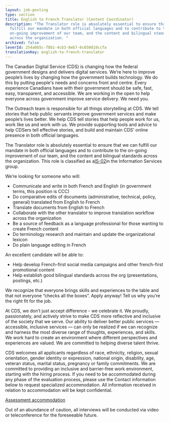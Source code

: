 ```yaml
---
layout: job-posting
type: section
title: English to French Translator (Content Coordinator)
description: "The Translator role is absolutely essential to ensure that we can
  fulfill our mandate in both official languages and to contribute to the
  on-going improvement of our team, and the content and bilingual standards
  across the organization. "
archived: false
leverId: 254a0b5c-f8b1-4cb3-8eb7-6c650d10ccfa
translationKey: english-to-french-translator
---
```

The Canadian Digital Service (CDS) is changing how the federal government designs and delivers digital services. We’re here to improve people’s lives by changing how the government builds technology. We do this by putting people's needs and concerns front and centre. Every experience Canadians have with their government should be safe, fast, easy, transparent, and accessible. We are working in the open to help everyone across government improve service delivery. We need you.

The Outreach team is responsible for all things storytelling at CDS. We tell stories that help public servants improve government services and make people’s lives better. We help CDS tell stories that help people work for us, work like us and work with us. We provide supporting tools and advice to help CDSers tell effective stories, and build and maintain CDS’ online presence in both official languages.

The Translator role is absolutely essential to ensure that we can fulfill our mandate in both official languages and to contribute to the on-going improvement of our team, and the content and bilingual standards across the organization. This role is classified as a[IS-02](https://www.tbs-sct.gc.ca/agreements-conventions/view-visualiser-eng.aspx?id=15#toc993929944)in the Information Services group.

We’re looking for someone who will:

* Communicate and write in both French and English (in government terms, this position is CCC)
* Do comparative edits of documents (administrative, technical, policy, general) translated from English to French
* Translate documents from English to French
* Collaborate with the other translator to improve translation workflow across the organization
* Be a source of feedback as a language professional for those wanting to create French content
* Do terminology research and maintain and update the organizational lexicon
* Do plain language editing in French

An excellent candidate will be able to:

* Help develop French-first social media campaigns and other french-first promotional content
* Help establish good bilingual standards across the org (presentations, postings, etc.)

We recognize that everyone brings skills and experiences to the table and that not everyone “checks all the boxes”. Apply anyway! Tell us why you’re the right fit for the job.

At CDS, we don’t just accept difference - we celebrate it. We proudly, passionately, and actively strive to make CDS more reflective and inclusive of the society that we serve. Our ability to deliver better public services — accessible, inclusive services — can only be realized if we can recognize and harness the most diverse range of thoughts, experiences, and skills. We work hard to create an environment where different perspectives and experiences are valued. We are committed to helping diverse talent thrive.

CDS welcomes all applicants regardless of race, ethnicity, religion, sexual orientation, gender identity or expression, national origin, disability, age, veteran status, marital status, pregnancy or family commitments. We are committed to providing an inclusive and barrier-free work environment, starting with the hiring process. If you need to be accommodated during any phase of the evaluation process, please use the Contact information below to request specialized accommodation. All information received in relation to accommodation will be kept confidential.

[Assessment accommodation](https://www.canada.ca/en/public-service-commission/services/assessment-accommodation-page.html)

Out of an abundance of caution, all interviews will be conducted via video or teleconference for the foreseeable future.